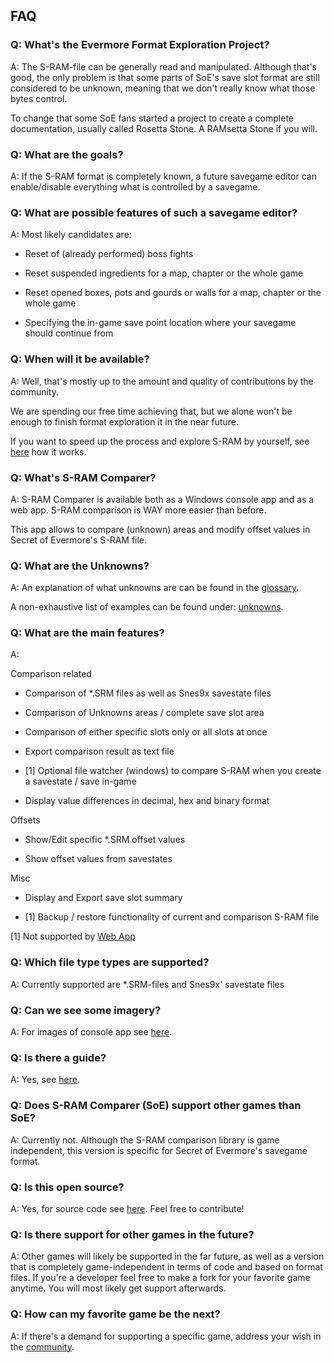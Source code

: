 ## FAQ

### Q: What's the Evermore Format Exploration Project?
A: The S-RAM-file can be generally read and manipulated. Although that's good, the only problem is that some parts of SoE's save slot format are still considered to be unknown, meaning that we don't really know what those bytes control. 

To change that some SoE fans started a project to create a complete documentation, usually called Rosetta Stone. A RAMsetta Stone if you will.

### Q: What are the goals?
A: If the S-RAM format is completely known, a future savegame editor can enable/disable everything what is controlled by a savegame.

### Q: What are possible features of such a savegame editor?
A: Most likely candidates are:

* Reset of (already performed) boss fights

* Reset suspended ingredients for a map, chapter or the whole game

* Reset opened boxes, pots and gourds or walls for a map, chapter or the whole game

* Specifying the in-game save point location where your savegame should continue from

### Q: When will it be available?
A: Well, that's mostly up to the amount and quality of contributions by the community.

We are spending our free time achieving that, but we alone won't be enough to finish format exploration it in the near future.

If you want to speed up the process and explore S-RAM by yourself, see [here](exploring) how it works.

### Q: What's S-RAM Comparer?
A: S-RAM Comparer is available both as a Windows console app and as a web app. S-RAM comparison is WAY more easier than before. 

This app allows to compare (unknown) areas and modify offset values in Secret of Evermore's S-RAM file.

### Q: What are the Unknowns?
A: An explanation of what unknowns are can be found in the [glossary](glossary). 

A non-exhaustive list of examples can be found under: [unknowns](unknowns).

### Q: What are the main features?
A: 

Comparison related

* Comparison of *.SRM files as well as Snes9x savestate files  

* Comparison of Unknowns areas / complete save slot area

* Comparison of either specific slots only or all slots at once

* Export comparison result as text file

* [1] Optional file watcher (windows) to compare S-RAM when you create a savestate / save in-game

* Display value differences in decimal, hex and binary format

Offsets

* Show/Edit specific *.SRM offset values

* Show offset values from savestates

Misc

* Display and Export save slot summary

* [1] Backup / restore functionality of current and comparison S-RAM file

[1] Not supported by [Web App](comparison)

### Q: Which file type types are supported?

A: Currently supported are *.SRM-files and Snes9x' savestate files

### Q: Can we see some imagery?

A: For images of console app see [here](imagery).

### Q: Is there a guide?

A: Yes, see [here](guides).

### Q: Does S-RAM Comparer (SoE) support other games than SoE?

A: Currently not. Although the S-RAM comparison library is game independent, this version is specific for Secret of Evermore's savegame format.

### Q: Is this open source?

A: Yes, for source code see [here](https://github.com/CleanCodeX). Feel free to contribute!

### Q: Is there support for other games in the future?

A: Other games will likely be supported in the far future, as well as a version that is completely game-independent in terms of code and based on format files. If you're a developer feel free to make a fork for your favorite game anytime. You will most likely get support afterwards.

### Q: How can my favorite game be the next?

A: If there's a demand for supporting a specific game, address your wish in the [community](Community).